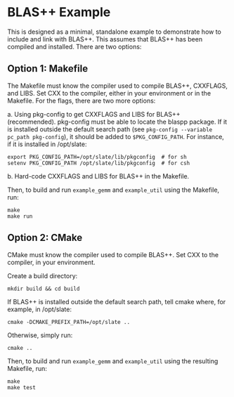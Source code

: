 BLAS++ Example
================================================================================

This is designed as a minimal, standalone example to demonstrate
how to include and link with BLAS++. This assumes that BLAS++ has
been compiled and installed. There are two options:

## Option 1: Makefile

The Makefile must know the compiler used to compile BLAS++,
CXXFLAGS, and LIBS. Set CXX to the compiler, either in your environment
or in the Makefile. For the flags, there are two more options:

a. Using pkg-config to get CXXFLAGS and LIBS for BLAS++ (recommended).
pkg-config must be able to locate the blaspp package. If it is installed
outside the default search path (see `pkg-config --variable pc_path pkg-config`),
it should be added to `$PKG_CONFIG_PATH`. For instance, if it is installed
in /opt/slate:

    export PKG_CONFIG_PATH=/opt/slate/lib/pkgconfig  # for sh
    setenv PKG_CONFIG_PATH /opt/slate/lib/pkgconfig  # for csh

b. Hard-code CXXFLAGS and LIBS for BLAS++ in the Makefile.

Then, to build and run `example_gemm` and `example_util` using the
Makefile, run:

    make
    make run

## Option 2: CMake

CMake must know the compiler used to compile BLAS++. Set CXX to the
compiler, in your environment.

Create a build directory:

    mkdir build && cd build

If BLAS++ is installed outside the default search path, tell cmake
where, for example, in /opt/slate:

    cmake -DCMAKE_PREFIX_PATH=/opt/slate ..

Otherwise, simply run:

    cmake ..

Then, to build and run `example_gemm` and `example_util` using the
resulting Makefile, run:

    make
    make test
